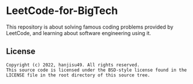 # LeetCode-for-BigTech
This repository is about solving famous coding problems provided by LeetCode, and learning about software engineering using it.

## License
```
Copyright (c) 2022, hanjisu49. All rights reserved.
This source code is licensed under the BSD-style license found in the LICENSE file in the root directory of this source tree.
```
